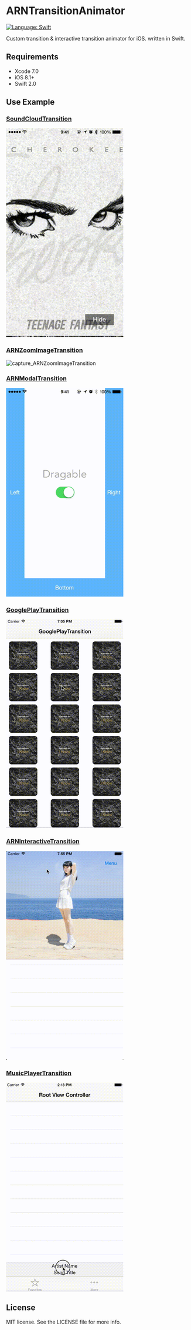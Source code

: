 # ARNTransitionAnimator

[![Language: Swift](https://img.shields.io/badge/lang-Swift-yellow.svg?style=flat)](https://developer.apple.com/swift/)

Custom transition & interactive transition animator for iOS. written in Swift.


## Requirements

* Xcode 7.0
* iOS 8.1+
* Swift 2.0

## Use Example

### [SoundCloudTransition](https://github.com/xxxAIRINxxx/SoundCloudTransition)

![capture_SoundCloudTransition](SoundCloudTransition.gif "capture_SoundCloudTransition")


### [ARNZoomImageTransition](https://github.com/xxxAIRINxxx/ARNZoomImageTransition)

![capture_ARNZoomImageTransition](ARNZoomImageTransition.gif "capture_ARNZoomImageTransition")


### [ARNModalTransition](https://github.com/xxxAIRINxxx/ARNModalTransition)

![capture_ARNModalTransition](ARNModalTransition.gif "capture_ARNModalTransition")


### [GooglePlayTransition](https://github.com/xxxAIRINxxx/GooglePlayTransition)

![capture_GooglePlayTransition](GooglePlayTransition.gif "capture_GooglePlayTransition")


### [ARNInteractiveTransition](https://github.com/xxxAIRINxxx/ARNInteractiveTransition)

![capture_ARNInteractiveTransition](ARNInteractiveTransition.gif "capture_ARNInteractiveTransition")

### [MusicPlayerTransition](https://github.com/xxxAIRINxxx/MusicPlayerTransition)
![capture_MusicPlayerTransition](MusicPlayerTransition.gif "capture_MusicPlayerTransition")


## License

MIT license. See the LICENSE file for more info.
